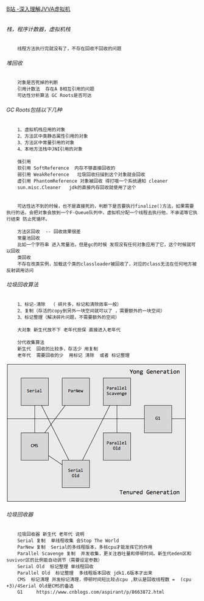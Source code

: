 

[B站 -深入理解JVVA虚拟机](https://www.bilibili.com/video/av29502877?from=search&seid=17563618053604661912)

###### 


###### 栈，程序计数器，虚拟机栈
        线程方法执行完就没有了，不存在回收不回收的问题
        
###### 堆回收
        对象是否死掉的判断
        引用计数法  存在A B相互引用的问题
        可达性分析算法 GC Roots是否可达
        
###### GC Roots包括以下几种
        1、虚拟机栈应用的对象
        2、方法区中类静态属性引用的对象
        3、方法区中常量引用的对象
        4、本地方法栈中JNI引用的对象
        
        强引用
        软引用 SoftReference  内存不够直接回收的
        弱引用 WeakReference   垃圾回收扫描到这个对象就会回收
        虚引用 PhantomReference 对象被回收 得打哦一个系统通知 cleaner
        sun.misc.Cleaner   jdk的直接内存回收就使用了这个
        
        
        可达性达不到的时候，也不是直接死的，判断下是否要执行finalize()方法，如果需要执行的话，会把对象会放到一个F-Queue队列中，虚拟机分配一个线程去执行他，不承诺等它执行结束 防止死循环。
        
        方法区回收  -- 回收效果很差  
        常量池回收
        比如一个字符串 进入常量池，但是gc的时候 发现没有任何对象应用了它，这个时候就可以回收
        类回收
        不存在改类实例，加载这个类的classloader被回收了，对应的class无法在任何地方被反射调用访问
        
        
###### 垃圾回收算法
        1、标记-清除  （ 碎片多，标记和清除效率一般）
        2、复制（存活的copy到另外一块空间就可以了 ，需要额外的一块空间）
        3、标记整理（解决碎片问题，不需要额外的空间）
        
        大对象 新生代放不下 老年代担保 直接进入老年代
        
        分代收集算法
        新生代  回收的比较多，存活少 用复制 
        老年代  需要回收的少  用标记 清除  或者 标记整理
        
        
![垃圾回收器配合使用]( /ido-jvm/image/垃圾回收器.jpg)        
###### 垃圾回收器
        
        垃圾回收器 新生代 老年代 说明 
        Serial 复制  单线程收集 会Stop The World 
        ParNew 复制  Serial的多线程版本，多核cpu才能发挥它的作用 
        Parallel Scavenge 复制  并发收集，更关注吞吐量和停顿时间。新生代eden区和suvivor区的比例能自动调节（需要设定参数） 
        Serial Old  标记整理 单线程回收 
        Parallel Old  标记整理  多线程版本回收 jdk1.6版本才出来 
        CMS  标记清理 并发标记清理，停顿时间短比较占cpu ,默认是回收线程数 =  (cpu +3)/4Serial Old是CMS的备选 
        G1     https://www.cnblogs.com/aspirant/p/8663872.html

